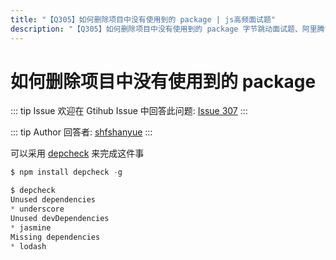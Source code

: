 ```yaml
---
title: "【Q305】如何删除项目中没有使用到的 package | js高频面试题"
description: "【Q305】如何删除项目中没有使用到的 package 字节跳动面试题、阿里腾讯面试题、美团小米面试题。"
---
```


# 如何删除项目中没有使用到的 package

::: tip Issue
欢迎在 Gtihub Issue 中回答此问题: [Issue 307](https://github.com/shfshanyue/Daily-Question/issues/307)
:::

::: tip Author
回答者: [shfshanyue](https://github.com/shfshanyue)
:::

可以采用 [depcheck](https://github.com/depcheck/depcheck) 来完成这件事

```js
$ npm install depcheck -g

$ depcheck
Unused dependencies
* underscore
Unused devDependencies
* jasmine
Missing dependencies
* lodash
```
